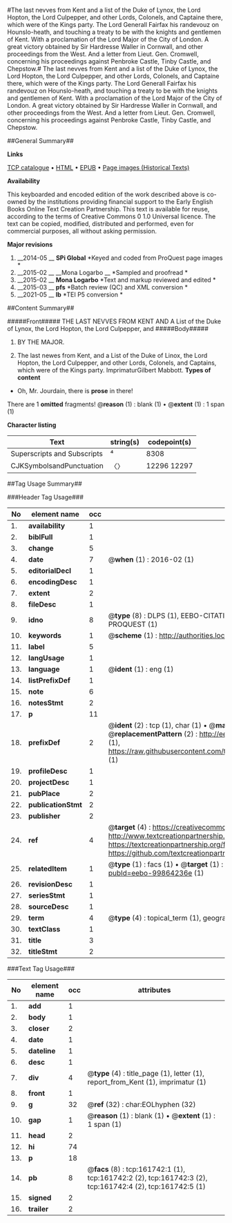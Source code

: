 #The last nevves from Kent and a list of the Duke of Lynox, the Lord Hopton, the Lord Culpepper, and other Lords, Colonels, and Captaine there, which were of the Kings party. The Lord Generall Fairfax his randevouz on Hounslo-heath, and touching a treaty to be with the knights and gentlemen of Kent. With a proclamation of the Lord Major of the City of London. A great victory obtained by Sir Hardresse Waller in Cornwall, and other proceedings from the West. And a letter from Lieut. Gen. Cromwell, concerning his proceedings against Penbroke Castle, Tinby Castle, and Chepstow.#
The last nevves from Kent and a list of the Duke of Lynox, the Lord Hopton, the Lord Culpepper, and other Lords, Colonels, and Captaine there, which were of the Kings party. The Lord Generall Fairfax his randevouz on Hounslo-heath, and touching a treaty to be with the knights and gentlemen of Kent. With a proclamation of the Lord Major of the City of London. A great victory obtained by Sir Hardresse Waller in Cornwall, and other proceedings from the West. And a letter from Lieut. Gen. Cromwell, concerning his proceedings against Penbroke Castle, Tinby Castle, and Chepstow.

##General Summary##

**Links**

[TCP catalogue](http://www.ota.ox.ac.uk/tcp/)  • 
[HTML](http://tei.it.ox.ac.uk/tcp/Texts-HTML/free/A88/A88729.html)  • 
[EPUB](http://tei.it.ox.ac.uk/tcp/Texts-EPUB/free/A88/A88729.epub) • 
[Page images (Historical Texts)](https://historicaltexts.jisc.ac.uk/eebo-99864236e)

**Availability**

This keyboarded and encoded edition of the work described above is co-owned by the
    institutions providing financial support to the Early English Books Online Text Creation
    Partnership. This text is available for reuse, according to the terms of  Creative Commons 0 1.0 Universal
    licence. The text can be copied, modified, distributed and performed, even for commercial
    purposes, all without asking permission.

**Major revisions**

1. __2014-05 __ __SPi Global__ *Keyed and coded from ProQuest page images *
1. __2015-02 __ __Mona Logarbo __ *Sampled and proofread *
1. __2015-02 __ __Mona Logarbo__ *Text and markup reviewed and edited *
1. __2015-03 __ __pfs__ *Batch review (QC) and XML conversion *
1. __2021-05 __ __lb__ *TEI P5 conversion *

##Content Summary##

#####Front#####
THE LAST NEVVES FROM KENT AND A List of the Duke of Lynox, the Lord Hopton, the Lord Culpepper, and 
#####Body#####

1. BY THE MAJOR.

1. The last newes from Kent, and a List of the Duke of Linox, the Lord Hopton, the Lord Culpepper, and other Lords, Colonels, and Captains, which were of the Kings party.
ImprimaturGilbert Mabbott.
**Types of content**

  * Oh, Mr. Jourdain, there is **prose** in there!

There are 1 **omitted** fragments! 
 @__reason__ (1) : blank (1)  •  @__extent__ (1) : 1 span (1)

**Character listing**


|Text|string(s)|codepoint(s)|
|---|---|---|
|Superscripts             and Subscripts|⁴|8308|
|CJKSymbolsandPunctuation|〈〉|12296 12297|

##Tag Usage Summary##

###Header Tag Usage###

|No|element name|occ|attributes|
|---|---|---|---|
|1.|__availability__|1||
|2.|__biblFull__|1||
|3.|__change__|5||
|4.|__date__|7| @__when__ (1) : 2016-02 (1)|
|5.|__editorialDecl__|1||
|6.|__encodingDesc__|1||
|7.|__extent__|2||
|8.|__fileDesc__|1||
|9.|__idno__|8| @__type__ (8) : DLPS (1), EEBO-CITATION (1), VID (1), EEBO-PROQUEST (1), STC (3), PROQUEST (1)|
|10.|__keywords__|1| @__scheme__ (1) : http://authorities.loc.gov/ (1)|
|11.|__label__|5||
|12.|__langUsage__|1||
|13.|__language__|1| @__ident__ (1) : eng (1)|
|14.|__listPrefixDef__|1||
|15.|__note__|6||
|16.|__notesStmt__|2||
|17.|__p__|11||
|18.|__prefixDef__|2| @__ident__ (2) : tcp (1), char (1)  •  @__matchPattern__ (2) : ([0-9\-]+):([0-9IVX]+) (1), (.+) (1)  •  @__replacementPattern__ (2) : http://eebo.chadwyck.com/downloadtiff?vid=$1&page=$2 (1), https://raw.githubusercontent.com/textcreationpartnership/Texts/master/tcpchars.xml#$1 (1)|
|19.|__profileDesc__|1||
|20.|__projectDesc__|1||
|21.|__pubPlace__|2||
|22.|__publicationStmt__|2||
|23.|__publisher__|2||
|24.|__ref__|4| @__target__ (4) : https://creativecommons.org/publicdomain/zero/1.0/ (1), http://www.textcreationpartnership.org/docs/. (1), https://textcreationpartnership.org/faq/#faq05 (1), https://github.com/textcreationpartnership (1)|
|25.|__relatedItem__|1| @__type__ (1) : facs (1)  •  @__target__ (1) : https://data.historicaltexts.jisc.ac.uk/view?pubId=eebo-99864236e (1)|
|26.|__revisionDesc__|1||
|27.|__seriesStmt__|1||
|28.|__sourceDesc__|1||
|29.|__term__|4| @__type__ (4) : topical_term (1), geographic_name (3)|
|30.|__textClass__|1||
|31.|__title__|3||
|32.|__titleStmt__|2||


###Text Tag Usage###

|No|element name|occ|attributes|
|---|---|---|---|
|1.|__add__|1||
|2.|__body__|1||
|3.|__closer__|2||
|4.|__date__|1||
|5.|__dateline__|1||
|6.|__desc__|1||
|7.|__div__|4| @__type__ (4) : title_page (1), letter (1), report_from_Kent (1), imprimatur (1)|
|8.|__front__|1||
|9.|__g__|32| @__ref__ (32) : char:EOLhyphen (32)|
|10.|__gap__|1| @__reason__ (1) : blank (1)  •  @__extent__ (1) : 1 span (1)|
|11.|__head__|2||
|12.|__hi__|74||
|13.|__p__|18||
|14.|__pb__|8| @__facs__ (8) : tcp:161742:1 (1), tcp:161742:2 (2), tcp:161742:3 (2), tcp:161742:4 (2), tcp:161742:5 (1)|
|15.|__signed__|2||
|16.|__trailer__|2||
